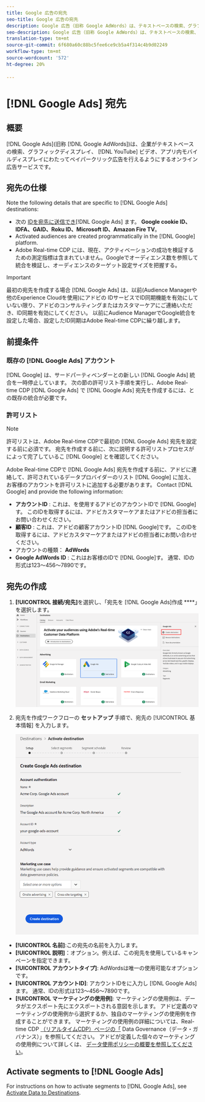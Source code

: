 ```yaml
---
title: Google 広告の宛先
seo-title: Google 広告の宛先
description: Google 広告（旧称 Google AdWords）は、テキストベースの検索、グラフィック表示、YouTube ビデオ、アプリ内モバイルディスプレイをまたいで、企業がクリック課金広告を利用できるオンライン広告サービスです。
seo-description: Google 広告（旧称 Google AdWords）は、テキストベースの検索、グラフィック表示、YouTube ビデオ、アプリ内モバイルディスプレイをまたいで、企業がクリック課金広告を利用できるオンライン広告サービスです。
translation-type: tm+mt
source-git-commit: 6f680a60c88bc5fee6ce9cb5a4f314c4b9d02249
workflow-type: tm+mt
source-wordcount: '572'
ht-degree: 20%

---
```



# [!DNL Google Ads] 宛先

## 概要

[!DNL Google Ads](旧称 [!DNL Google AdWords])は、企業がテキストベースの検索、グラフィックディスプレイ、 [!DNL YouTube] ビデオ、アプリ内モバイルディスプレイにわたってペイパークリック広告を行えるようにするオンライン広告サービスです。

## 宛先の仕様

Note the following details that are specific to [!DNL Google Ads] destinations:

* 次の [IDを宛先に送信でき](../../identity-service/namespaces.md)[!DNL Google Ads] ます。 **Google cookie ID、IDFA、GAID、Roku ID、Microsoft ID、Amazon Fire TV**。
* Activated audiences are created programmatically in the [!DNL Google] platform.
* Adobe Real-time CDP には、現在、アクティベーションの成功を検証するための測定指標は含まれていません。Googleでオーディエンス数を参照して統合を検証し、オーディエンスのターゲット設定サイズを把握する。

>[!IMPORTANT]
>
>最初の宛先を作成する場合 [!DNL Google Ads] は、以前(Audience Managerや他のExperience Cloudを使用)にアドビの [](https://docs.adobe.com/content/help/ja-JP/id-service/using/id-service-api/methods/idsync.html) IDサービスでID同期機能を有効にしていない限り、アドビのコンサルティングまたはカスタマーケアにご連絡いただき、ID同期を有効にしてください。 以前にAudience ManagerでGoogle統合を設定した場合、設定したID同期はAdobe Real-time CDPに繰り越します。

## 前提条件

### 既存の [!DNL Google Ads] アカウント

[!DNL Google] は、サードパーティベンダーとの新しい [!DNL Google Ads] 統合を一時停止しています。 次の節の許可リスト手順を実行し、Adobe Real-time CDP [!DNL Google Ads] で [!DNL Google Ads] 宛先を作成するには、との既存の統合が必要です。

### 許可リスト

>[!NOTE]
>
>許可リストは、Adobe Real-time CDPで最初の [!DNL Google Ads] 宛先を設定する前に必須です。 宛先を作成する前に、次に説明する許可リストプロセスがによって完了しているこ [!DNL Google] とを確認してください。

Adobe Real-time CDPで [!DNL Google Ads] 宛先を作成する前に、アドビに連絡して、許可されているデータプロバイダーのリスト [!DNL Google] に加え、お客様のアカウントを許可リストに追加する必要があります。 Contact [!DNL Google] and provide the following information:

* **アカウントID** : これは、を使用するアドビのアカウントIDで [!DNL Google]す。 このIDを取得するには、アドビカスタマーケアまたはアドビの担当者にお問い合わせください。
* **顧客ID** : これは、アドビの顧客アカウントID [!DNL Google]です。 このIDを取得するには、アドビカスタマーケアまたはアドビの担当者にお問い合わせください。
* アカウントの種類： **AdWords**
* **Google AdWords ID** : これはお客様のIDで [!DNL Google]す。 通常、IDの形式は123～456～7890です。

## 宛先の作成

1. **[!UICONTROL 接続/宛先]**&#x200B;を選択し、「宛先を [!DNL Google Ads]作成 ****」を選択します。
   ![Google広告のリンク先の接続](/help/rtcdp/destinations/assets/google-2-destination.png)

2. 宛先を作成ワークフローの **セットアップ** 手順で、宛先の [!UICONTROL 基本情報] を入力します。 <br>

   ![Google広告の基本情報](/help/rtcdp/destinations/assets/google-2-destination-setup-step.png)
* **[!UICONTROL 名前]**:この宛先の名前を入力します。
* **[!UICONTROL 説明]**：オプション。例えば、この宛先を使用しているキャンペーンを指定できます。
* **[!UICONTROL アカウントタイプ]**: AdWordsは唯一の使用可能なオプションです。
* **[!UICONTROL アカウントID]**: アカウントIDをに入力し [!DNL Google Ads]ます。 通常、IDの形式は123～456～7890です。
* **[!UICONTROL マーケティングの使用例]**: マーケティングの使用例は、データがエクスポート先にエクスポートされる意図を示します。 アドビ定義のマーケティングの使用例から選択するか、独自のマーケティングの使用例を作成することができます。 マーケティングの使用例の詳細については、Real-time CDP [（リアルタイムCDP）ページの「](/help/rtcdp/privacy/data-governance-overview.md#destinations) Data Governance（データ・ガバナンス）」を参照してください。 アドビが定義した個々のマーケティングの使用例について詳しくは、 [データ使用ポリシーの概要を参照してください](/help/data-governance/policies/overview.md#core-actions)。

## Activate segments to [!DNL Google Ads]

For instructions on how to activate segments to [!DNL Google Ads], see [Activate Data to Destinations](/help/rtcdp/destinations/activate-destinations.md).

